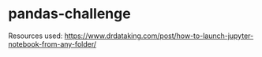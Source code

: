 # pandas-challenge
Resources used:
https://www.drdataking.com/post/how-to-launch-jupyter-notebook-from-any-folder/